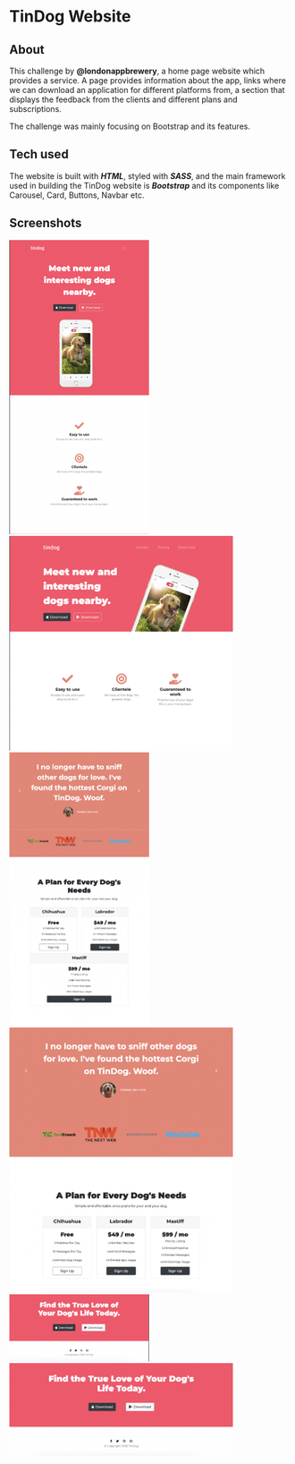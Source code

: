 # TinDog Website
## About
This challenge by **@londonappbrewery**, a home page website which provides a service. A page provides information about the app, links where we can download an application for different platforms from, a section that displays the feedback from the clients and different plans and subscriptions.   

The challenge was mainly focusing on Bootstrap and its features. 

## Tech used
The website is built with **_HTML_**, styled with **_SASS_**, and the main framework used in building the TinDog website is **_Bootstrap_** and its components like Carousel, Card, Buttons, Navbar etc.

## Screenshots  
<img src="https://github.com/karina4840/tinder-for-dogs/blob/main/screenshots/1.png" width="250"> <img src="https://github.com/karina4840/tinder-for-dogs/blob/main/screenshots/11.png" width="400"> <br>
<img src="https://github.com/karina4840/tinder-for-dogs/blob/main/screenshots/2.png" width="250"> <img src="https://github.com/karina4840/tinder-for-dogs/blob/main/screenshots/12.png" width="400"> <br>
<img src="https://github.com/karina4840/tinder-for-dogs/blob/main/screenshots/3.png" width="250"> <img src="https://github.com/karina4840/tinder-for-dogs/blob/main/screenshots/13.png" width="400">
